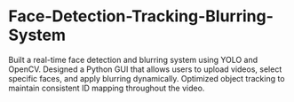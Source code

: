 # Face-Detection-Tracking-Blurring-System
Built a real-time face detection and blurring system using YOLO and OpenCV. Designed a Python GUI that allows users to upload videos, select specific faces, and apply blurring dynamically. Optimized object tracking to maintain consistent ID mapping throughout the video.
